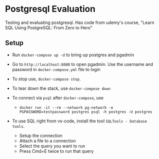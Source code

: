 # Postgresql Evaluation

Testing and evaluating postgresql. Has code from udemy's course, "Learn SQL Using PostgreSQL: From Zero to Hero"

## Setup
* Run `docker-compose up -d` to bring up postgres and pgadmin
* Go to `http://localhost:8080` to open pgadmin. Use the username and password in `docker-compose.yml` file to login
* To stop use, `docker-compose stop`. 
* To tear down the stack, use `docker-compose down`

* To connect via `psql` after `docker-compose`, use 
  * `docker run -it --rm --network pg-network -e PGPASSWORD=testpassword postgres psql -h postgres -U postgres`

* To use SQL right from vs-code, install the tool `SQLTools - Database tools`. 
  * Setup the connection
  * Attach a file to a connection
  * Select the query you want to run 
  * Press Cmd+E twice to run that query